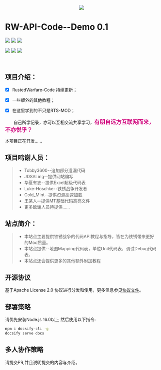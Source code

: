<div align=center>
  <img src="http://39.105.229.249/ftp/ling/cdnpng/rts-api/title.png">
</div>


# RW-API-Code--Demo 0.1

![](https://img.shields.io/badge/language-MarkDown&Node.js-skyblue) ![](https://img.shields.io/github/license/XMuli/QtExamples) ![](https://img.shields.io/badge/powered%20by-Docsity-00ffff) 

![](https://img.shields.io/github/languages/code-size/LingASDJ/RW-API-Code)   ![](https://img.shields.io/github/stars/LingASDJ/RW-API-Code?style=social) ![](https://img.shields.io/github/forks/LingASDJ/RW-API-Code?style=social&label=Fork)

<br>

## 项目介绍：

- [x] RustedWarfare-Code 持续更新；

- [x] 一些额外的其他教程；

- [x] 在这里学到的不只是RTS-MOD；

　　自己所学记录，亦可以互相交流共享学习，<font color=#D0087E size=4 face="幼圆">**有朋自远方互联网而来，不亦悦乎？**</font>
  
 本项目正在开发…… 
  
  ## 项目鸣谢人员：
> * Tobby3600--追加部分遗漏代码  
> * JDSALing--提供网站编写  
> * 华夏有衣--提供Excel超级代码表  
> * Luke-Hoschke--铁锈战争开发者
> * Cold_Mint--提供资源高速加载
> * 王某人--提供MT基础代码高亮文件
> * 更多致谢人员待提供……

## 站点简介：
> * 本站点主要提供铁锈战争的代码API教程与指导，皆在为铁锈带来更好的Mod质量。  
> * 本站点提供--地图Mapping代码表，单位Unit代码表，调试Debug代码表。
> * 本站点还会提供更多的其他额外附加教程

## 开源协议
基于Apache License 2.0 协议进行分发和使用，更多信息参见[协议文件](/LICENSE)。

## 部署策略
请优先安装Node.js 16.0以上
然后使用以下指令:
```bash
npm i docsify-cli -g
docsify serve docs
```

## 多人协作策略
请提交PR,并且说明提交的内容与介绍。
